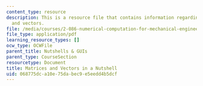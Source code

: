 ```yaml
---
content_type: resource
description: This is a resource file that contains information regarding matrices
  and vectors.
file: /media/courses/2-086-numerical-computation-for-mechanical-engineers-fall-2014/068775dca10e75dabec9e5eedd4b5dcf_MIT2_086F14_IVP_V1.3.pdf
file_type: application/pdf
learning_resource_types: []
ocw_type: OCWFile
parent_title: Nutshells & GUIs
parent_type: CourseSection
resourcetype: Document
title: Matrices and Vectors in a Nutshell
uid: 068775dc-a10e-75da-bec9-e5eedd4b5dcf
---
```

